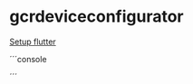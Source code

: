# gcrdeviceconfigurator

[Setup flutter](https://docs.flutter.dev/get-started/install/windows)

´´´console

´´´
